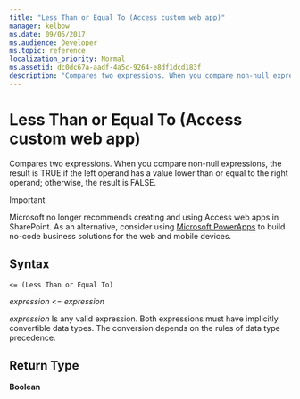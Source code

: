 ```yaml
---
title: "Less Than or Equal To (Access custom web app)"
manager: kelbow
ms.date: 09/05/2017
ms.audience: Developer
ms.topic: reference 
localization_priority: Normal
ms.assetid: dc0dc67a-aadf-4a5c-9264-e8df1dcd183f
description: "Compares two expressions. When you compare non-null expressions, the result is TRUE if the left operand has a value lower than or equal to the right operand; otherwise, the result is FALSE."
---
```


# Less Than or Equal To (Access custom web app)

Compares two expressions. When you compare non-null expressions, the result is TRUE if the left operand has a value lower than or equal to the right operand; otherwise, the result is FALSE.
  
> [!IMPORTANT]
> Microsoft no longer recommends creating and using Access web apps in SharePoint. As an alternative, consider using [Microsoft PowerApps](https://powerapps.microsoft.com/en-us/) to build no-code business solutions for the web and mobile devices. 
  
## Syntax

`<= (Less Than or Equal To)`

*expression*  \<=  *expression* 
  
*expression*  Is any valid expression. Both expressions must have implicitly convertible data types. The conversion depends on the rules of data type precedence. 
  
## Return Type

**Boolean**
  

